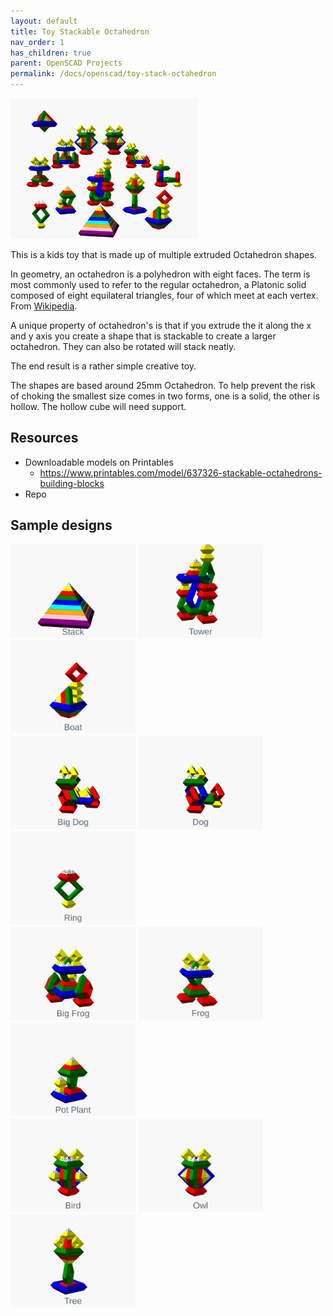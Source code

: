 ```yaml
---
layout: default
title: Toy Stackable Octahedron
nav_order: 1
has_children: true
parent: OpenSCAD Projects
permalink: /docs/openscad/toy-stack-octahedron
---
```


<img src="../../../assets/openscad/toy-stack-octahedron/multi.png" alt="openscad label" width="300"/><BR>

This is a kids toy that is made up of multiple extruded Octahedron shapes.

In geometry, an octahedron is a polyhedron with eight faces. The term is most commonly used to refer to the regular octahedron, a Platonic solid composed of eight equilateral triangles, four of which meet at each vertex. From [Wikipedia](https://en.wikipedia.org/wiki/Octahedron).

A unique property of octahedron's is that if you extrude the it along the x and y axis you create a shape that is stackable to create a larger octahedron. They can also be rotated will stack neatly.

The end result is a rather simple creative toy.

The shapes are based around 25mm Octahedron. To help prevent the risk of choking the smallest size comes in two forms, one is a solid, the other is hollow. The hollow cube will need support.

## Resources
- Downloadable models on Printables
  - https://www.printables.com/model/637326-stackable-octahedrons-building-blocks
- Repo

## Sample designs
<img src="../../../assets/openscad/toy-stack-octahedron/stack.png" alt="openscad label" width="200"/>
<img src="../../../assets/openscad/toy-stack-octahedron/tower.png" alt="openscad label" width="200"/>
<img src="../../../assets/openscad/toy-stack-octahedron/boat.png" alt="openscad label" width="200"/>
<BR>
<img src="../../../assets/openscad/toy-stack-octahedron/bigdog.png" alt="openscad label" width="200"/>
<img src="../../../assets/openscad/toy-stack-octahedron/dog.png" alt="openscad label" width="200"/>
<img src="../../../assets/openscad/toy-stack-octahedron/ring.png" alt="openscad label" width="200"/>
<BR>
<img src="../../../assets/openscad/toy-stack-octahedron/bigfrog.png" alt="openscad label" width="200"/>
<img src="../../../assets/openscad/toy-stack-octahedron/frog.png" alt="openscad label" width="200"/>
<img src="../../../assets/openscad/toy-stack-octahedron/potplant.png" alt="openscad label" width="200"/>
<BR>
<img src="../../../assets/openscad/toy-stack-octahedron/bird.png" alt="openscad label" width="200"/>
<img src="../../../assets/openscad/toy-stack-octahedron/owl.png" alt="openscad label" width="200"/>
<img src="../../../assets/openscad/toy-stack-octahedron/tree.png" alt="openscad label" width="200"/>
<BR>